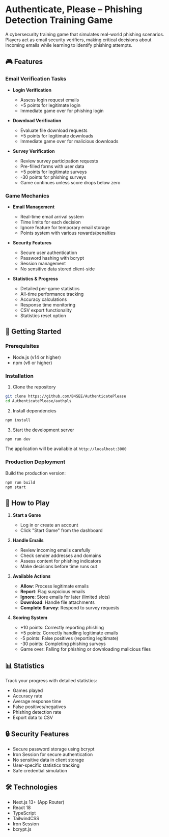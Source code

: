 # Authenticate, Please – Phishing Detection Training Game

A cybersecurity training game that simulates real-world phishing scenarios. Players act as email security verifiers, making critical decisions about incoming emails while learning to identify phishing attempts.

## 🎮 Features

### Email Verification Tasks
- **Login Verification**
  - Assess login request emails
  - +5 points for legitimate login
  - Immediate game over for phishing login

- **Download Verification**
  - Evaluate file download requests
  - +5 points for legitimate downloads
  - Immediate game over for malicious downloads

- **Survey Verification**
  - Review survey participation requests
  - Pre-filled forms with user data
  - +5 points for legitimate surveys
  - -30 points for phishing surveys
  - Game continues unless score drops below zero

### Game Mechanics
- **Email Management**
  - Real-time email arrival system
  - Time limits for each decision
  - Ignore feature for temporary email storage
  - Points system with various rewards/penalties

- **Security Features**
  - Secure user authentication
  - Password hashing with bcrypt
  - Session management
  - No sensitive data stored client-side

- **Statistics & Progress**
  - Detailed per-game statistics
  - All-time performance tracking
  - Accuracy calculations
  - Response time monitoring
  - CSV export functionality
  - Statistics reset option

## 🚀 Getting Started

### Prerequisites
- Node.js (v14 or higher)
- npm (v6 or higher)

### Installation

1. Clone the repository
```bash
git clone https://github.com/B4SEE/AuthenticatePlease
cd AuthenticatePlease/authpls
```

2. Install dependencies
```bash
npm install
```

3. Start the development server
```bash
npm run dev
```

The application will be available at `http://localhost:3000`

### Production Deployment

Build the production version:
```bash
npm run build
npm start
```

## 🎯 How to Play

1. **Start a Game**
   - Log in or create an account
   - Click "Start Game" from the dashboard

2. **Handle Emails**
   - Review incoming emails carefully
   - Check sender addresses and domains
   - Assess content for phishing indicators
   - Make decisions before time runs out

3. **Available Actions**
   - **Allow**: Process legitimate emails
   - **Report**: Flag suspicious emails
   - **Ignore**: Store emails for later (limited slots)
   - **Download**: Handle file attachments
   - **Complete Survey**: Respond to survey requests

4. **Scoring System**
   - +10 points: Correctly reporting phishing
   - +5 points: Correctly handling legitimate emails
   - -5 points: False positives (reporting legitimate)
   - -30 points: Completing phishing surveys
   - Game over: Falling for phishing or downloading malicious files

## 📊 Statistics

Track your progress with detailed statistics:
- Games played
- Accuracy rate
- Average response time
- False positives/negatives
- Phishing detection rate
- Export data to CSV

## 🔒 Security Features

- Secure password storage using bcrypt
- Iron Session for secure authentication
- No sensitive data in client storage
- User-specific statistics tracking
- Safe credential simulation

## 🛠️ Technologies

- Next.js 13+ (App Router)
- React 18
- TypeScript
- TailwindCSS
- Iron Session
- bcrypt.js